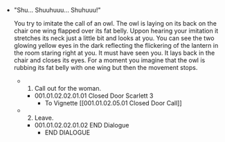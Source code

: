 - "Shu... Shuuhuuu...
  Shuhuuu!"
  
  You try to imitate the call of an owl. The owl is laying on its back on the chair one wing flapped over its fat belly. Uppon hearing your imitation it stretches its neck just a little bit and looks at you. You can see the two glowing yellow eyes in the dark reflecting the flickering of the lantern in the room staring right at you. It must have seen you. It lays back in the chair and closes its eyes. For a moment you imagine that the owl is rubbing its fat belly with one wing but then the movement stops.
	- 1. Call out for the woman.
		- 001.01.02.02.01.01 Closed Door Scarlett 3
			- To Vignette [[001.01.02.05.01 Closed Door Call]]
	- 2. Leave.
		- 001.01.02.02.01.02 END Dialogue
			- END DIALOGUE